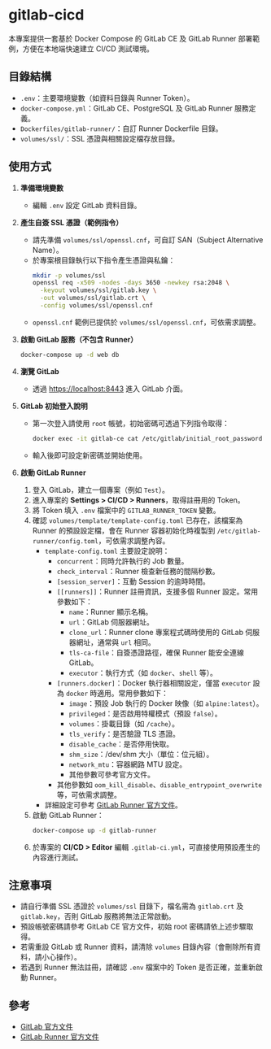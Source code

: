 # gitlab-cicd

本專案提供一套基於 Docker Compose 的 GitLab CE 及 GitLab Runner 部署範例，方便在本地端快速建立 CI/CD 測試環境。

## 目錄結構

- `.env`：主要環境變數（如資料目錄與 Runner Token）。
- `docker-compose.yml`：GitLab CE、PostgreSQL 及 GitLab Runner 服務定義。
- `Dockerfiles/gitlab-runner/`：自訂 Runner Dockerfile 目錄。
- `volumes/ssl/`：SSL 憑證與相關設定檔存放目錄。

## 使用方式

1. **準備環境變數**
   - 編輯 `.env` 設定 GitLab 資料目錄。

2. **產生自簽 SSL 憑證（範例指令）**
   - 請先準備 `volumes/ssl/openssl.cnf`，可自訂 SAN（Subject Alternative Name）。
   - 於專案根目錄執行以下指令產生憑證與私鑰：
     ```sh
     mkdir -p volumes/ssl
     openssl req -x509 -nodes -days 3650 -newkey rsa:2048 \
       -keyout volumes/ssl/gitlab.key \
       -out volumes/ssl/gitlab.crt \
       -config volumes/ssl/openssl.cnf
     ```
   - `openssl.cnf` 範例已提供於 `volumes/ssl/openssl.cnf`，可依需求調整。

3. **啟動 GitLab 服務（不包含 Runner）**
   ```sh
   docker-compose up -d web db
   ```

4. **瀏覽 GitLab**
   - 透過 [https://localhost:8443](https://localhost:8443) 進入 GitLab 介面。

5. **GitLab 初始登入說明**
   - 第一次登入請使用 `root` 帳號，初始密碼可透過下列指令取得：
     ```sh
     docker exec -it gitlab-ce cat /etc/gitlab/initial_root_password
     ```
   - 輸入後即可設定新密碼並開始使用。

6. **啟動 GitLab Runner**
   1. 登入 GitLab，建立一個專案（例如 `Test`）。
   2. 進入專案的 **Settings > CI/CD > Runners**，取得註冊用的 Token。
   3. 將 Token 填入 `.env` 檔案中的 `GITLAB_RUNNER_TOKEN` 變數。
   4. 確認 `volumes/template/template-config.toml` 已存在，該檔案為 Runner 的預設設定檔，會在 Runner 容器初始化時複製到 `/etc/gitlab-runner/config.toml`，可依需求調整內容。
      - `template-config.toml` 主要設定說明：
        - `concurrent`：同時允許執行的 Job 數量。
        - `check_interval`：Runner 檢查新任務的間隔秒數。
        - `[session_server]`：互動 Session 的逾時時間。
        - `[[runners]]`：Runner 註冊資訊，支援多個 Runner 設定。常用參數如下：
          - `name`：Runner 顯示名稱。
          - `url`：GitLab 伺服器網址。
          - `clone_url`：Runner clone 專案程式碼時使用的 GitLab 伺服器網址，通常與 `url` 相同。
          - `tls-ca-file`：自簽憑證路徑，確保 Runner 能安全連線 GitLab。
          - `executor`：執行方式（如 `docker`、`shell` 等）。
        - `[runners.docker]`：Docker 執行器相關設定，僅當 `executor` 設為 `docker` 時適用。常用參數如下：
          - `image`：預設 Job 執行的 Docker 映像（如 `alpine:latest`）。
          - `privileged`：是否啟用特權模式（預設 `false`）。
          - `volumes`：掛載目錄（如 `/cache`）。
          - `tls_verify`：是否驗證 TLS 憑證。
          - `disable_cache`：是否停用快取。
          - `shm_size`：/dev/shm 大小（單位：位元組）。
          - `network_mtu`：容器網路 MTU 設定。
          - 其他參數可參考官方文件。
        - 其他參數如 `oom_kill_disable`、`disable_entrypoint_overwrite` 等，可依需求調整。
      - 詳細設定可參考 [GitLab Runner 官方文件](https://docs.gitlab.com/runner/configuration/advanced-configuration.html)。
   5. 啟動 GitLab Runner：
      ```sh
      docker-compose up -d gitlab-runner
      ```
   6. 於專案的 **CI/CD > Editor** 編輯 `.gitlab-ci.yml`，可直接使用預設產生的內容進行測試。

## 注意事項

- 請自行準備 SSL 憑證於 `volumes/ssl` 目錄下，檔名需為 `gitlab.crt` 及 `gitlab.key`，否則 GitLab 服務將無法正常啟動。
- 預設帳號密碼請參考 GitLab CE 官方文件，初始 root 密碼請依上述步驟取得。
- 若需重設 GitLab 或 Runner 資料，請清除 `volumes` 目錄內容（會刪除所有資料，請小心操作）。
- 若遇到 Runner 無法註冊，請確認 `.env` 檔案中的 Token 是否正確，並重新啟動 Runner。

## 參考

- [GitLab 官方文件](https://docs.gitlab.com/omnibus/docker/)
- [GitLab Runner 官方文件](https://docs.gitlab.com/runner/)